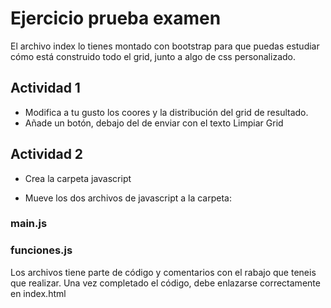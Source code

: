 # Ejercicio prueba examen

El archivo index lo tienes montado con bootstrap para que puedas estudiar cómo está construido todo el grid, junto a algo de css personalizado.

## Actividad 1

* Modifica a tu gusto los coores y la distribución del grid de resultado.
* Añade un botón, debajo del de enviar con el texto Limpiar Grid

## Actividad 2

* Crea la carpeta javascript

* Mueve los dos archivos de javascript a la carpeta:

### main.js
### funciones.js

Los archivos tiene parte de código y comentarios con el rabajo que teneis que realizar. Una vez completado el código, debe enlazarse correctamente en index.html

